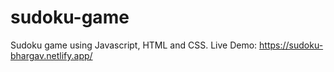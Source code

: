 # sudoku-game
Sudoku game using Javascript, HTML and CSS.
Live Demo: https://sudoku-bhargav.netlify.app/
